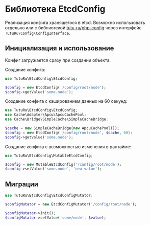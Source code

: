 # Библиотека EtcdConfig

Реализация конфига хранящегося в etcd.
Возможно использовать отдельно или с библиотекой [tutu-ru/php-config](https://github.com/tutu-ru/php-config) через интерфейс `TutuRu\Config\ConfigInterface`.

## Инициализация и использование

Конфиг загружается сразу при создании объекта.

Создание конфига:
```php
use TutuRu\EtcdConfig\EtcdConfig;

$config = new EtcdConfig('/config/root/node');
$config->getValue('some.node');
```

Создание конфига с кэшированием данных на 60 секунд:
```php
use TutuRu\EtcdConfig\EtcdConfig;
use Cache\Adapter\Apcu\ApcuCachePool;
use Cache\Bridge\SimpleCache\SimpleCacheBridge;

$cache = new SimpleCacheBridge(new ApcuCachePool());
$config = new EtcdConfig('/config/root/node', $cache, 60);
$config->getValue('some.node');
```

Создание конфига с возможностью изменения в рантайме:
```php
use TutuRu\EtcdConfig\MutableEtcdConfig;

$config = new MutableEtcdConfig('/config/root/node');
$config->setValue('some.node', 'new value');
```

## Миграции

```php
use TutuRu\EtcdConfig\EtcdConfigMutator;

$configMutator = new EtcdConfigMutator('/config/root/node');

$configMutator->init();
$configMutator->setValue('some/node', $value);
```
